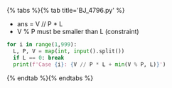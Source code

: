 {% tabs %}{% tab title='BJ_4796.py' %}

* ans = V // P * L
* V % P must be smaller than L (constraint)

```py
for i in range(1,999):
  L, P, V = map(int, input().split())
  if L == 0: break
  print(f'Case {i}: {V // P * L + min(V % P, L)}')
```

{% endtab %}{% endtabs %}
